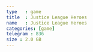 ```yaml
---
type   : game
title  : Justice League Heroes
name   : Justice League Heroes
categories: [game]
telegram : 836
size : 2.0 GB
---
```



